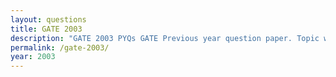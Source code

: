 ```yaml
---
layout: questions
title: GATE 2003
description: "GATE 2003 PYQs GATE Previous year question paper. Topic wise gate questions."
permalink: /gate-2003/
year: 2003
---
```


